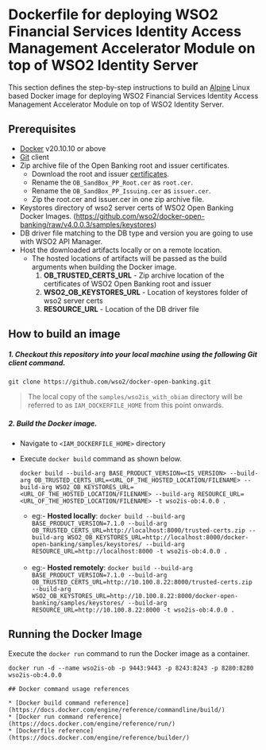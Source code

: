 # Dockerfile for deploying WSO2 Financial Services Identity Access Management Accelerator Module on top of WSO2 Identity Server
This section defines the step-by-step instructions to build an [Alpine](https://hub.docker.com/_/alpine/) Linux based Docker image for deploying WSO2 Financial Services Identity Access Management Accelerator Module on top of WSO2 Identity Server.

## Prerequisites

* [Docker](https://www.docker.com/get-docker) v20.10.10 or above
* [Git](https://git-scm.com/book/en/v2/Getting-Started-Installing-Git) client
* Zip archive file of the Open Banking root and issuer certificates. 
  - Download the root and issuer [certificates](https://openbanking.atlassian.net/wiki/spaces/DZ/pages/252018873/OB+Root+and+Issuing+Certificates+for+Sandbox).
  -  Rename the `OB_SandBox_PP_Root.cer` as `root.cer`.
  - Rename the `OB_SandBox_PP_Issuing.cer` as `issuer.cer`.
  - Zip the root.cer and issuer.cer in one zip archive file.
* Keystores directory of wso2 server certs of WSO2 Open Banking Docker Images. (https://github.com/wso2/docker-open-banking/raw/v4.0.0.3/samples/keystores)
* DB driver file matching to the DB type and version you are going to use with WSO2 API Manager.
* Host the downloaded artifacts locally or on a remote location.
  - The hosted locations of artifacts will be passed as the build arguments when building the Docker image.<br>
    1. **OB_TRUSTED_CERTS_URL** - Zip archive location of the certificates of WSO2 Open Banking root and issuer
    2. **WSO2_OB_KEYSTORES_URL** - Location of keystores folder of wso2 server certs
    3. **RESOURCE_URL** - Location of the DB driver file
  
## How to build an image

##### 1. Checkout this repository into your local machine using the following Git client command.

```
git clone https://github.com/wso2/docker-open-banking.git
```
> The local copy of the `samples/wso2is_with_obiam` directory will be referred to as `IAM_DOCKERFILE_HOME` from this point onwards.

##### 2. Build the Docker image.

- Navigate to `<IAM_DOCKERFILE_HOME>` directory
- Execute `docker build` command as shown below.
    ```
    docker build --build-arg BASE_PRODUCT_VERSION=<IS_VERSION> --build-arg OB_TRUSTED_CERTS_URL=<URL_OF_THE_HOSTED_LOCATION/FILENAME> --build-arg WSO2_OB_KEYSTORES_URL=<URL_OF_THE_HOSTED_LOCATION/FILENAME> --build-arg RESOURCE_URL=<URL_OF_THE_HOSTED_LOCATION/FILENAME> -t wso2is-ob:4.0.0 .
    ```
    
    * eg:- **Hosted locally**: `docker build --build-arg BASE_PRODUCT_VERSION=7.1.0 --build-arg OB_TRUSTED_CERTS_URL=http://localhost:8000/trusted-certs.zip --build-arg WSO2_OB_KEYSTORES_URL=http://localhost:8000/docker-open-banking/samples/keystores/ --build-arg RESOURCE_URL=http://localhost:8000 -t wso2is-ob:4.0.0 .` <br><br>
    * eg:- **Hosted remotely**: `docker build --build-arg BASE_PRODUCT_VERSION=7.1.0 --build-arg OB_TRUSTED_CERTS_URL=http://10.100.8.22:8000/trusted-certs.zip --build-arg WSO2_OB_KEYSTORES_URL=http://10.100.8.22:8000/docker-open-banking/samples/keystores/ --build-arg RESOURCE_URL=http://10.100.8.22:8000 -t wso2is-ob:4.0.0 .`

## Running the Docker Image

Execute the `docker run` command to run the Docker image as a container.

```
docker run -d --name wso2is-ob -p 9443:9443 -p 8243:8243 -p 8280:8280 wso2is-ob:4.0.0
```

```
## Docker command usage references

* [Docker build command reference](https://docs.docker.com/engine/reference/commandline/build/)
* [Docker run command reference](https://docs.docker.com/engine/reference/run/)
* [Dockerfile reference](https://docs.docker.com/engine/reference/builder/)
